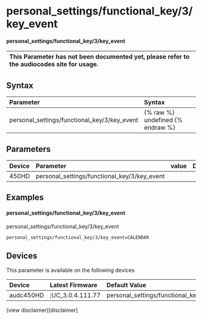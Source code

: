 ﻿---
description: personal_settings/functional_key/3/key_event
search: false
---

# personal_settings/functional_key/3/key_event

#### personal_settings/functional_key/3/key_event


| This Parameter has not been documented yet, please refer to the audiocodes site for usage.  |
| :--- |

## Syntax
| Parameter | Syntax |
| :--- | :--- |
|personal_settings/functional_key/3/key_event | {% raw %} undefined {% endraw %} |

## Parameters
|Device|Parameter|value|Description|
|:---|:---|:---|:---|
| 450HD | personal_settings/functional_key/3/key_event |  |  |

## Examples
#### personal_settings/functional_key/3/key_event

personal_settings/functional_key/3/key_event

```
personal_settings/functional_key/3/key_event=CALENDAR
```

## Devices
This parameter is available on the following devices

| Device | Latest Firmware | Default Value |
|:---|:---|:---|
| audc450HD | ;UC_3.0.4.111.77 | personal_settings/functional_key/3/key_event=CALENDAR 

(view disclaimer)[disclaimer]
